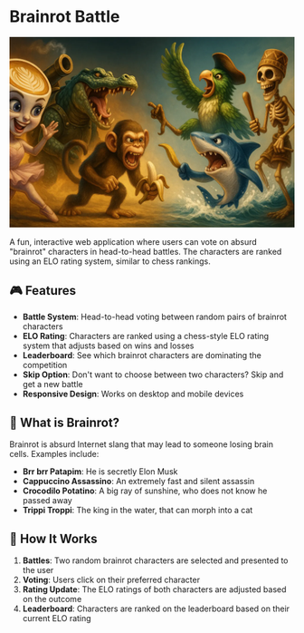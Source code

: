 # Brainrot Battle

![Brainrot Battle](static/hero.webp)

A fun, interactive web application where users can vote on absurd "brainrot" characters in head-to-head battles. The characters are ranked using an ELO rating system, similar to chess rankings.

## 🎮 Features

- **Battle System**: Head-to-head voting between random pairs of brainrot characters
- **ELO Rating**: Characters are ranked using a chess-style ELO rating system that adjusts based on wins and losses
- **Leaderboard**: See which brainrot characters are dominating the competition
- **Skip Option**: Don't want to choose between two characters? Skip and get a new battle
- **Responsive Design**: Works on desktop and mobile devices

## 🧠 What is Brainrot?

Brainrot is absurd Internet slang that may lead to someone losing brain cells. Examples include:
- **Brr brr Patapim**: He is secretly Elon Musk
- **Cappuccino Assassino**: An extremely fast and silent assassin
- **Crocodilo Potatino**: A big ray of sunshine, who does not know he passed away
- **Trippi Troppi**: The king in the water, that can morph into a cat

## 🎯 How It Works

1. **Battles**: Two random brainrot characters are selected and presented to the user
2. **Voting**: Users click on their preferred character
3. **Rating Update**: The ELO ratings of both characters are adjusted based on the outcome
4. **Leaderboard**: Characters are ranked on the leaderboard based on their current ELO rating
